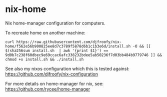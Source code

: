 # nix-home
Nix home-manager configuration for computers.

To recreate home on another machine:

    curl https://raw.githubusercontent.com/djfroofy/nix-home/f562e56b900825ee8d7c3789f5878d6b1c1b3e6d/install.sh -O && [[ $(sha256sum install.sh  | awk '{print $1}') == 9d0b7c238f60dbec9e69ccac6afc338232bdee5ab50236f7d03bb484b9779746 ]] && chmod +x install.sh && ./install.sh

See also my nixos configuration which this is tested against: https://github.com/djfroofy/nix-configuration

For more details on home-manager for nix, see: https://github.com/rycee/home-manager



